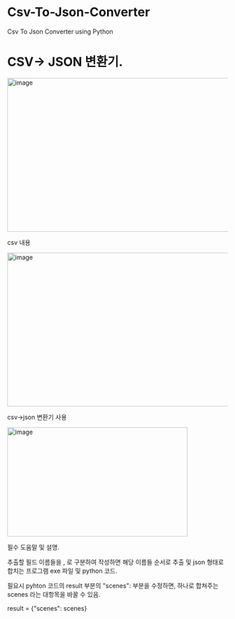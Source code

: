 # Csv-To-Json-Converter
Csv To Json Converter using Python

# CSV-> JSON 변환기. 

<img width="552" height="352" alt="image" src="https://github.com/user-attachments/assets/7cc79b76-9cfe-4834-b1d5-9e7ef7db16a1" />

csv 내용

<img width="552" height="352" alt="image" src="https://github.com/user-attachments/assets/242eaef0-80a4-4990-8df2-0c8f23916f21" />

csv->json 변환기 사용

<img width="412" height="250" alt="image" src="https://github.com/user-attachments/assets/25f765b7-094c-416c-9dd5-b5a87440cf69" />

필수 도움말 및 설명.

추출할 필드 이름들을 , 로 구분하여 작성하면 해당 이름들 순서로 추출 및 json 형태로 합치는 프로그램 exe 파일 및 python 코드.


필요시 pyhton 코드의 result 부분의 "scenes": 부분을 수정하면, 하나로 합쳐주는 scenes 라는 대항목을 바꿀 수 있음.
 
 result = {"scenes": scenes}
